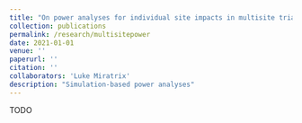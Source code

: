 ```yaml
---
title: "On power analyses for individual site impacts in multisite trials"
collection: publications
permalink: /research/multisitepower
date: 2021-01-01
venue: ''
paperurl: ''
citation: ''
collaborators: 'Luke Miratrix'
description: "Simulation-based power analyses"
---
```


TODO